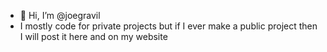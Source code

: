 - 👋 Hi, I’m @joegravil
- I mostly code for private projects but if I ever make a public project then I will post it here and on my website
